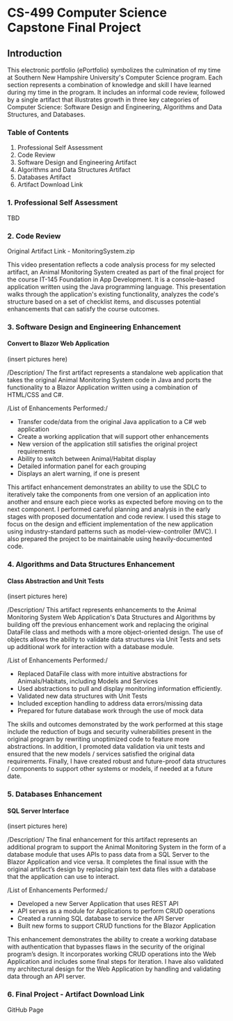 # CS-499 Computer Science Capstone Final Project
## Introduction
This electronic portfolio (ePortfolio) symbolizes the culmination of my time at Southern New Hampshire University's Computer Science program. Each section represents a combination of knowledge and skill I have learned during my time in the program. It includes an informal code review, followed by a single artifact that illustrates growth in three key categories of Computer Science: Software Design and Engineering, Algorithms and Data Structures, and Databases.

### Table of Contents
1. Professional Self Assessment
2. Code Review
3. Software Design and Engineering Artifact
4. Algorithms and Data Structures Artifact
5. Databases Artifact
6. Artifact Download Link

### 1. Professional Self Assessment
TBD

### 2. Code Review
Original Artifact Link - MonitoringSystem.zip

This video presentation reflects a code analysis process for my selected artifact, an Animal Monitoring System created as part of the final project for the course IT-145 Foundation in App Development. It is a console-based application written using the Java programming language. This presentation walks through the application's existing functionality, analyzes the code's structure based on a set of checklist items, and discusses potential enhancements that can satisfy the course outcomes.

### 3. Software Design and Engineering Enhancement
#### Convert to Blazor Web Application
(insert pictures here)

/Description/
The first artifact represents a standalone web application that takes the original Animal Monitoring System code in Java and ports the functionality to a Blazor Application written using a combination of HTML/CSS and C#.

/List of Enhancements Performed:/
* Transfer code/data from the original Java application to a C# web application
* Create a working application that will support other enhancements
* New version of the application still satisfies the original project requirements
* Ability to switch between Animal/Habitat display
* Detailed information panel for each grouping
* Displays an alert warning, if one is present

This artifact enhancement demonstrates an ability to use the SDLC to iteratively take the components from one version of an application into another and ensure each piece works as expected before moving on to the next component. I performed careful planning and analysis in the early stages with proposed documentation and code review. I used this stage to focus on the design and efficient implementation of the new application using industry-standard patterns such as model-view-controller (MVC). I also prepared the project to be maintainable using heavily-documented code.

### 4. Algorithms and Data Structures Enhancement
#### Class Abstraction and Unit Tests
(insert pictures here)

/Description/
This artifact represents enhancements to the Animal Monitoring System Web Application's Data Structures and Algorithms by building off the previous enhancement work and replacing the original DataFile class and methods with a more object-oriented design. The use of objects allows the ability to validate data structures via Unit Tests and sets up additional work for interaction with a database module.

/List of Enhancements Performed:/
* Replaced DataFile class with more intuitive abstractions for Animals/Habitats, including Models and Services
* Used abstractions to pull and display monitoring information efficiently.
* Validated new data structures with Unit Tests
* Included exception handling to address data errors/missing data
* Prepared for future database work through the use of mock data

The skills and outcomes demonstrated by the work performed at this stage include the reduction of bugs and security vulnerabilities present in the original program by rewriting unoptimized code to feature more abstractions. In addition, I promoted data validation via unit tests and ensured that the new models / services satisfied the original data requirements. Finally, I have created robust and future-proof data structures / components to support other systems or models, if needed at a future date.

### 5. Databases Enhancement
#### SQL Server Interface
(insert pictures here)

/Description/
The final enhancement for this artifact represents an additional program to support the Animal Monitoring System in the form of a database module that uses APIs to pass data from a SQL Server to the Blazor Application and vice versa. It completes the final issue with the original artifact’s design by replacing plain text data files with a database that the application can use to interact.

/List of Enhancements Performed:/
* Developed a new Server Application that uses REST API
* API serves as a module for Applications to perform CRUD operations
* Created a running SQL database to service the API Server
* Built new forms to support CRUD functions for the Blazor Application

This enhancement demonstrates the ability to create a working database with authentication that bypasses flaws in the security of the original program’s design. It incorporates working CRUD operations into the Web Application and includes some final steps for iteration. I have also validated my architectural design for the Web Application by handling and validating data through an API server.

### 6. Final Project - Artifact Download Link
GitHub Page
